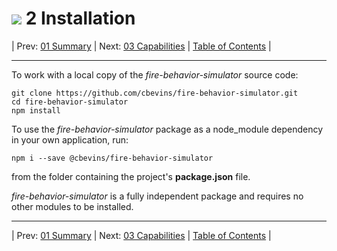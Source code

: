 #  ![](favicon.png) 2 Installation

| Prev: [01 Summary](./01_Summary.md) | Next: [03 Capabilities](./03_Capabilities.md) | [Table of Contents](../README.md) |

---

To work with a local copy of the *fire-behavior-simulator* source code:

```
git clone https://github.com/cbevins/fire-behavior-simulator.git
cd fire-behavior-simulator
npm install
```

To use the *fire-behavior-simulator* package as a node_module dependency in your own application, run:

```
npm i --save @cbevins/fire-behavior-simulator
```
from the folder containing the project's **package.json** file.

*fire-behavior-simulator* is a fully independent package and requires no other modules to be installed.

---

| Prev: [01 Summary](./01_Summary.md) | Next: [03 Capabilities](./03_Capabilities.md) | [Table of Contents](../README.md) |
